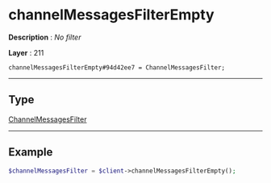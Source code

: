 # channelMessagesFilterEmpty

**Description** : *No filter*

**Layer** : 211

```tl
channelMessagesFilterEmpty#94d42ee7 = ChannelMessagesFilter;
```

---

## Type

[ChannelMessagesFilter](type/ChannelMessagesFilter)

---

## Example

```php
$channelMessagesFilter = $client->channelMessagesFilterEmpty();
```